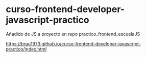 # curso-frontend-developer-javascript-practico
Añadido de JS a proyecto en repo practico_frontend_escuelaJS

https://brau1973.github.io/curso-frontend-developer-javascript-practico/index.html
